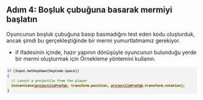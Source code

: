 ## Adım 4: Boşluk çubuğuna basarak mermiyi başlatın

Oyuncunun boşluk çubuğuna basıp basmadığını test eden kodu oluşturduk, ancak şimdi bu gerçekleştiğinde bir mermi yumurtlatmamız gerekiyor.

- if ifadesinin içinde, hazır yapının dönüşüyle oyuncunun bulunduğu yerde bir mermi oluşturmak için Örnekleme yöntemini kullanın.

![figures](https://raw.githubusercontent.com/Kodluyoruz/taskforce/main/unity-junior-programmer/launch-projectile-spacebar-press/figures/CWC_A.4.3_image3.png)







